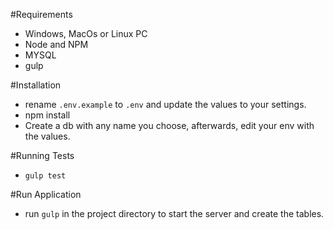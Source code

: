 #Requirements
- Windows, MacOs or Linux PC
- Node and NPM
- MYSQL
- gulp

#Installation
- rename `.env.example` to `.env` and update the values to your settings.
- npm install
- Create a db with any name you choose, afterwards, edit your env with the values.

#Running Tests
- `gulp test`

#Run Application
- run `gulp` in the project directory to start the server and create the tables.
